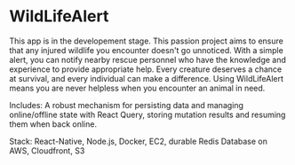 # WildLifeAlert

This app is in the developement stage. This passion project aims to ensure that any injured wildlife you encounter doesn't go unnoticed. With a simple alert, you can notify nearby rescue personnel who have the knowledge and experience to provide appropriate help. Every creature deserves a chance at survival, and every individual can make a difference. Using WildLifeAlert means you are never helpless when you encounter an animal in need.

Includes: A robust mechanism for persisting data and managing online/offline state with React Query, storing mutation results and resuming them when back online.

Stack: React-Native, Node.js, Docker, EC2, durable Redis Database on AWS, Cloudfront, S3
